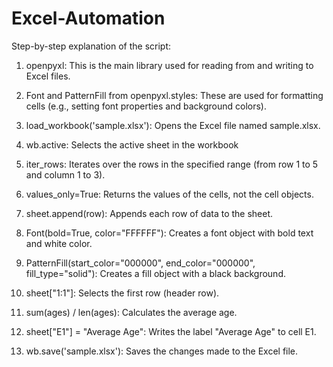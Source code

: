 # Excel-Automation

Step-by-step explanation of the script:

1. openpyxl: This is the main library used for reading from and writing to Excel files.

2. Font and PatternFill from openpyxl.styles: These are used for formatting cells (e.g., setting font properties and background colors).

3. load_workbook('sample.xlsx'): Opens the Excel file named sample.xlsx.

4. wb.active: Selects the active sheet in the workbook

5. iter_rows: Iterates over the rows in the specified range (from row 1 to 5 and column 1 to 3).

6. values_only=True: Returns the values of the cells, not the cell objects.

7. sheet.append(row): Appends each row of data to the sheet.

8. Font(bold=True, color="FFFFFF"): Creates a font object with bold text and white color.

9. PatternFill(start_color="000000", end_color="000000", fill_type="solid"): Creates a fill object with a black background.

10. sheet["1:1"]: Selects the first row (header row).

11. sum(ages) / len(ages): Calculates the average age.

12. sheet["E1"] = "Average Age": Writes the label "Average Age" to cell E1.

13. wb.save('sample.xlsx'): Saves the changes made to the Excel file.
